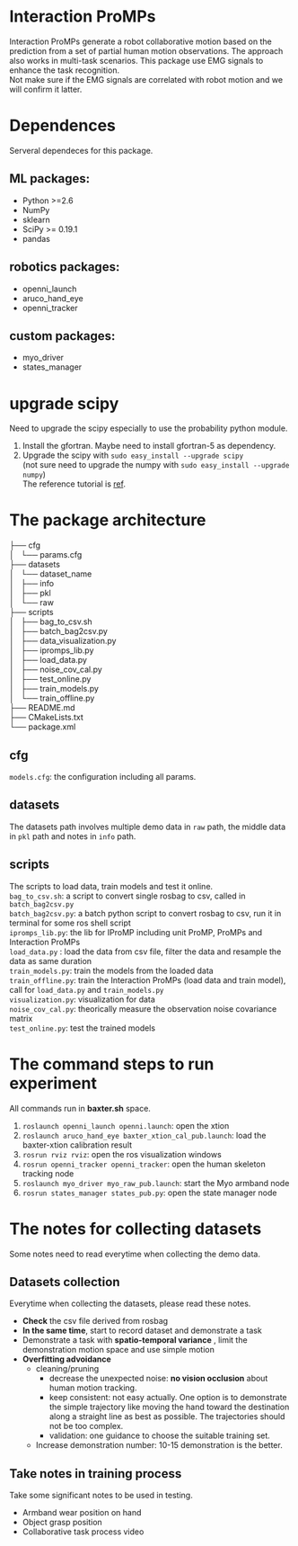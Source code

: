 # Interaction ProMPs  
Interaction ProMPs generate a robot collaborative motion based on the prediction from a set of partial human motion observations. The approach also works in multi-task scenarios. This package use EMG signals to enhance the task recognition.   
Not make sure if the EMG signals are correlated with robot motion and we will confirm it latter. 


# Dependences
Serveral dependeces for this package. 
## ML packages: 

 - Python >=2.6
 - NumPy
 - sklearn
 - SciPy >= 0.19.1
 - pandas

## robotics packages: 

 - openni_launch
 - aruco_hand_eye
 - openni_tracker


## custom packages: 
 - myo_driver
 - states_manager


# upgrade scipy
Need to upgrade the scipy especially to use the probability python module.   
1. Install the gfortran. Maybe need to install gfortran-5 as dependency.  
2. Upgrade the scipy with `sudo easy_install --upgrade scipy`  
(not sure need to upgrade the numpy with `sudo easy_install --upgrade numpy`)  
The reference tutorial is [ref](https://askubuntu.com/questions/682825/how-to-update-to-the-latest-numpy-and-scipy-on-ubuntu-14-04lts).  


# The package architecture  
├── cfg  
│   └── params.cfg  
├── datasets  
│   └── dataset_name  
│       ├── info  
│       ├── pkl  
│       └── raw  
├── scripts  
│   ├── bag_to_csv.sh  
│   ├── batch_bag2csv.py  
│   ├── data_visualization.py  
│   ├── ipromps_lib.py  
│   ├── load_data.py  
│   ├── noise_cov_cal.py  
│   ├── test_online.py  
│   ├── train_models.py  
│   └── train_offline.py  
├── README.md  
├── CMakeLists.txt  
└── package.xml  


## cfg
`models.cfg`: the configuration including all params.

## datasets
The datasets path involves multiple demo data in `raw` path, the middle data in `pkl` path and notes in `info` path. 

## scripts
The scripts to load data, train models and test it online.  
`bag_to_csv.sh`: a script to convert single rosbag to csv, called in `batch_bag2csv.py`  
`batch_bag2csv.py`: a batch python script to convert rosbag to csv, run it in terminal for some ros shell script  
`ipromps_lib.py`: the lib for IProMP including unit ProMP, ProMPs and Interaction ProMPs  
`load_data.py` : load the data from csv file, filter the data and resample the data as same duration  
`train_models.py`: train the models from the loaded data  
`train_offline.py`: train the Interaction ProMPs (load data and train model), call for `load_data.py` and `train_models.py`  
`visualization.py`: visualization for data  
`noise_cov_cal.py`: theorically measure the observation noise covariance matrix  
`test_online.py`: test the trained models  


# The command steps to run experiment
All commands run in **baxter.sh** space.  
1. `roslaunch openni_launch openni.launch`: open the xtion  
2. `roslaunch aruco_hand_eye baxter_xtion_cal_pub.launch`: load the baxter-xtion calibration result  
3. `rosrun rviz rviz`: open the ros visualization windows  
4. `rosrun openni_tracker openni_tracker`: open the human skeleton tracking node  
5. `roslaunch myo_driver myo_raw_pub.launch`: start the Myo armband node  
6. `rosrun states_manager states_pub.py`: open the state manager node  


# The notes for collecting datasets
Some notes need to read everytime when collecting the demo data. 

## Datasets collection
Everytime when collecting the datasets, please read these notes.   

 - **Check** the csv file derived from rosbag  
 - **In the same time**, start to record dataset and demonstrate a task  
 - Demonstrate a task with **spatio-temporal variance** , limit the demonstration motion space and use simple motion  
 - **Overfitting advoidance**  
    - cleaning/pruning  
        - decrease the unexpected noise: **no vision occlusion** about human motion tracking.  
        - keep consistent: not easy actually. One option is to demonstrate the simple trajectory like moving the hand toward the destination along a straight line as best as possible. The trajectories should not be too complex.  
        - validation: one guidance to choose the suitable training set.  
    - Increase demonstration number: 10-15 demonstration is the better.
    
## Take notes in training process
Take some significant notes to be used in testing.  

 - Armband wear position on hand  
 - Object grasp position  
 - Collaborative task process video  

